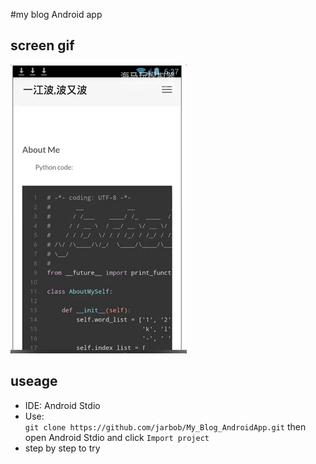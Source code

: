 #my blog Android app
## screen gif

<img src="./art/mygif.gif"></img>

## useage

* IDE: Android Stdio
* Use:   
`git clone https://github.com/jarbob/My_Blog_AndroidApp.git`
then open Android Stdio and click `Import project`
* step by step to try